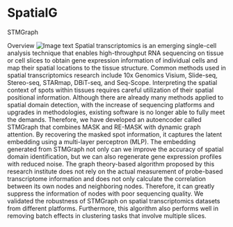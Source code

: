 # SpatialG
STMGraph

Overview
 ![Image text](Screenshots/shouye.png) 
    Spatial transcriptomics is an emerging single-cell analysis technique that enables high-throughput RNA sequencing on tissue or cell slices to obtain gene expression information of individual cells and map their spatial locations to the tissue structure. Common methods used in spatial transcriptomics research include 10x Genomics Visium, Slide-seq, Stereo-seq, STARmap, DBiT-seq, and Seq-Scope. Interpreting the spatial context of spots within tissues requires careful utilization of their spatial positional information. Although there are already many methods applied to spatial domain detection, with the increase of sequencing platforms and upgrades in methodologies, existing software is no longer able to fully meet the demands. Therefore, we have developed an autoencoder called STMGraph that combines MASK and RE-MASK with dynamic graph attention. By recovering the masked spot information, it captures the latent embedding using a multi-layer perceptron (MLP). The embedding generated from STMGraph not only can we improve the accuracy of spatial domain identification, but we can also regenerate gene expression profiles with reduced noise. The graph theory-based algorithm proposed by this research institute does not rely on the actual measurement of probe-based transcriptome information and does not only calculate the correlation between its own nodes and neighboring nodes. Therefore, it can greatly suppress the information of nodes with poor sequencing quality. We validated the robustness of STMGraph on spatial transcriptomics datasets from different platforms. Furthermore, this algorithm also performs well in removing batch effects in clustering tasks that involve multiple slices.

